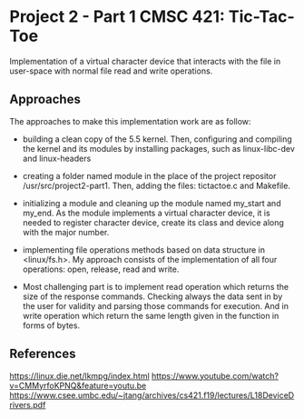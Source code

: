 # Project 2 - Part 1 CMSC 421: Tic-Tac-Toe

Implementation of a virtual character device that interacts with the file in user-space
with normal file read and write operations. 

## Approaches

The approaches to make this implementation work are as follow:

* building a clean copy of the 5.5 kernel. Then, configuring and compiling the kernel and its modules by installing packages, such as linux-libc-dev and linux-headers

* creating a folder named module in the place of the project repositor /usr/src/project2-part1.
  Then, adding the files: tictactoe.c and Makefile.

* initializing a module and cleaning up the module named my_start and my_end. 
  As the module implements a virtual character device, it is needed to register character device, create its class and device along with the major number.

* implementing file operations methods based on data structure in <linux/fs.h>.
  My approach consists of the implementation of all four operations: open, release, read and write.

* Most challenging part is to implement read operation which returns the size of the response commands. 
  Checking always the data sent in by the user for validity and parsing those commands for execution. 
  And in write operation which return the same length given in the function in forms of bytes.
 

## References
https://linux.die.net/lkmpg/index.html
https://www.youtube.com/watch?v=CMMyrfoKPNQ&feature=youtu.be
https://www.csee.umbc.edu/~jtang/archives/cs421.f19/lectures/L18DeviceDrivers.pdf
